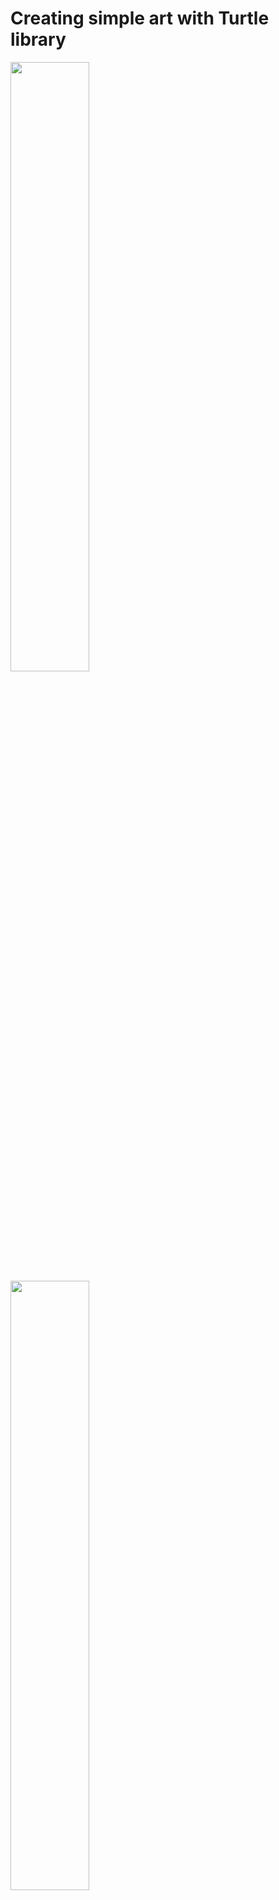 # Creating simple art with Turtle library

<img src="https://user-images.githubusercontent.com/81178716/229303584-7b31aa7e-ed46-4729-9984-0a9e7fd3f5b0.png" width=50% height=50%>

<img src="https://user-images.githubusercontent.com/81178716/229303588-8813d3ff-cf02-49d3-b35e-9b91fad8f89a.png" width=50% height=50%>

